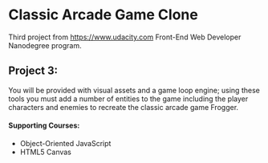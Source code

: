 # Classic Arcade Game Clone

Third project from https://www.udacity.com Front-End Web Developer Nanodegree program.

## Project 3:

You will be provided with visual assets and a game loop engine; using these tools you must add a number of entities to the game including the player characters and enemies to recreate the classic arcade game Frogger.

#### Supporting Courses:
* Object-Oriented JavaScript
* HTML5 Canvas
